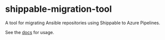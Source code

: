 # shippable-migration-tool
A tool for migrating Ansible repositories using Shippable to Azure Pipelines.

See the [docs](https://github.com/ansible/community/wiki/Testing:-Azure-Pipelines) for usage.
